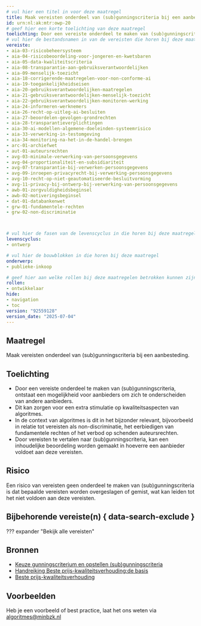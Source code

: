 ```yaml
---
# vul hier een titel in voor deze maatregel
title: Maak vereisten onderdeel van (sub)gunningscriteria bij een aanbesteding
id: urn:nl:ak:mtr:owp-20
# geef hier een korte toelichting van deze maatregel
toelichting: Door een vereiste onderdeel te maken van (sub)gunningscriteria, ontstaat een mogelijkheid voor aanbieders om zich te onderscheiden van andere aanbieders. Dit kan zorgen voor een extra stimulatie op kwaliteitsaspecten van algoritmes.
# vul hier de bestandsnamen in van de vereisten die horen bij deze maatregel
vereiste:
- aia-03-risicobeheersysteem
- aia-04-risicobeoordeling-voor-jongeren-en-kwetsbaren
- aia-05-data-kwaliteitscriteria
- aia-08-transparantie-aan-gebruiksverantwoordelijken
- aia-09-menselijk-toezicht
- aia-18-corrigerende-maatregelen-voor-non-conforme-ai
- aia-19-toegankelijkheidseisen
- aia-20-gebruiksverantwoordelijken-maatregelen
- aia-21-gebruiksverantwoordelijken-menselijk-toezicht
- aia-22-gebruiksverantwoordelijken-monitoren-werking
- aia-24-informeren-werknemers
- aia-26-recht-op-uitleg-ai-besluiten
- aia-27-beoordelen-gevolgen-grondrechten
- aia-28-transparantieverplichtingen
- aia-30-ai-modellen-algemene-doeleinden-systeemrisico
- aia-33-verwerking-in-testomgeving
- aia-34-monitoring-na-het-in-de-handel-brengen
- arc-01-archiefwet
- aut-01-auteursrechten
- avg-03-minimale-verwerking-van-persoonsgegevens
- avg-04-proportionaliteit-en-subsidiariteit
- avg-07-transparantie-bij-verwerken-persoonsgegevens
- avg-09-inroepen-privacyrecht-bij-verwerking-persoonsgegevens
- avg-10-recht-op-niet-geautomatiseerde-besluitvorming
- avg-11-privacy-bij-ontwerp-bij-verwerking-van-persoonsgegevens
- awb-01-zorgvuldigheidsbeginsel
- awb-02-motiveringsbeginsel
- dat-01-databankenwet
- grw-01-fundamentele-rechten
- grw-02-non-discriminatie



# vul hier de fasen van de levenscyclus in die horen bij deze maatregel
levenscyclus:
- ontwerp

# vul hier de bouwblokken in die horen bij deze maatregel
onderwerp:
- publieke-inkoop

# geef hier aan welke rollen bij deze maatregelen betrokken kunnen zijn
rollen:
- ontwikkelaar
hide:
- navigation
- toc
version: "92559128"
version_date: "2025-07-04"
---
```


<!-- Let op! onderstaande regel met 'tags' niet weghalen! Deze maakt automatisch de knopjes op basis van de metadata  -->
<!-- tags -->

## Maatregel
<!-- Vul hier een omschrijving in van wat deze maatregel inhoudt. -->
Maak vereisten onderdeel van (sub)gunningscriteria bij een aanbesteding.

## Toelichting
<!-- Geef hier een toelichting van deze maatregel -->
- Door een vereiste onderdeel te maken van (sub)gunningscriteria, ontstaat een mogelijkheid voor aanbieders om zich te onderscheiden van andere aanbieders.
- Dit kan zorgen voor een extra stimulatie op kwaliteitsaspecten van algoritmes.
- In de context van algoritmes is dit in het bijzonder relevant, bijvoorbeeld in relatie tot vereisten als non-discriminatie, het eerbiedigen van fundamentele rechten of het verbod op schenden auteursrechten.
- Door vereisten te vertalen naar (sub)gunningscriteria, kan een inhoudelijke beoordeling worden gemaakt in hoeverre een aanbieder voldoet aan deze vereisten.

## Risico
<!-- vul hier het specifieke risico in dat kan worden gemitigeerd met behulp van deze maatregel -->
Een risico van vereisten geen onderdeel te maken van (sub)gunningscriteria is dat bepaalde vereisten worden overgeslagen of gemist, wat kan leiden tot het niet voldoen aan deze vereisten.

## Bijbehorende vereiste(n) { data-search-exclude }
<!-- Hier volgt een lijst met vereisten op basis van de in de metadata ingevulde vereiste -->

<!-- Let op! onderstaande regel met 'list_vereisten_on_maatregelen_page' niet weghalen! Deze maakt automatisch een lijst van bijbehorende verseisten op basis van de metadata  -->

??? expander "Bekijk alle vereisten"
    <!-- list_vereisten_on_maatregelen_page -->

## Bronnen
<!-- Vul hier de relevante bronnen in voor deze maatregel -->

- [Keuze gunningscriterium en opstellen (sub)gunningscriteria](https://www.pianoo.nl/nl/inkoopproces/fase-1-voorbereiden/keuze-gunningscriterium-en-opstellen-subgunningscriteria)
- [Handreiking Beste prijs-kwaliteitsverhouding:de basis](https://www.pianoo.nl/nl/document/21647/handreiking-beste-prijs-kwaliteitverhouding-de-basis)
- [Beste prijs-kwaliteitsverhouding](https://www.pianoo.nl/nl/inkopen-het-kort/hoe-ga-ik-met-de-regels-om/gunningscriteria/beste-prijs-kwaliteitverhouding)


## Voorbeelden
<!-- Voeg hier een voorbeeld toe, door er bijvoorbeeld naar te verwijzen -->

Heb je een voorbeeld of best practice, laat het ons weten via [algoritmes@minbzk.nl](mailto:algoritmes@minbzk.nl)
